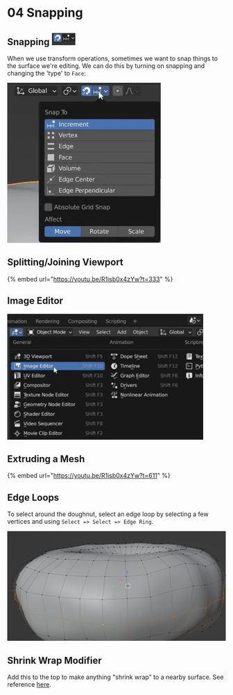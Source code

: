# 04 Snapping

## Snapping ![](<../../../../.gitbook/assets/image (651) (1).png>)

When we use transform operations, sometimes we want to snap things to the surface we're editing. We can do this by turning on snapping and changing the 'type' to `Face`:

![Switch to "Face" and turn on "Project Individual Elements"](<../../../../.gitbook/assets/image (643) (1) (1).png>)

## Splitting/Joining Viewport

{% embed url="https://youtu.be/R1isb0x4zYw?t=333" %}

## Image Editor

![](<../../../../.gitbook/assets/image (654) (1).png>)

## Extruding a Mesh

{% embed url="https://youtu.be/R1isb0x4zYw?t=611" %}

## Edge Loops

To select around the doughnut, select an edge loop by selecting a few vertices and using `Select => Select => Edge Ring`.

![Doughnut with edge ring selected](<../../../../.gitbook/assets/image (668).png>)

## Shrink Wrap Modifier

Add this to the top to make anything "shrink wrap" to a nearby surface. See reference [here](https://youtu.be/R1isb0x4zYw?t=875).

